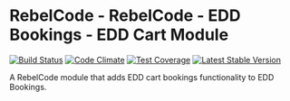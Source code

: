 # RebelCode - RebelCode - EDD Bookings - EDD Cart Module

[![Build Status](https://travis-ci.org/rebelcode/rcmod-eddbk-cart.svg?branch=master)](https://travis-ci.org/rebelcode/rcmod-eddbk-cart)
[![Code Climate](https://codeclimate.com/github/RebelCode/rcmod-eddbk-cart/badges/gpa.svg)](https://codeclimate.com/github/RebelCode/rcmod-eddbk-cart)
[![Test Coverage](https://codeclimate.com/github/RebelCode/rcmod-eddbk-cart/badges/coverage.svg)](https://codeclimate.com/github/RebelCode/rcmod-eddbk-cart/coverage)
[![Latest Stable Version](https://poser.pugx.org/rebelcode/rcmod-eddbk-cart/version)](https://packagist.org/packages/rebelcode/rcmod-eddbk-cart)

A RebelCode module that adds EDD cart bookings functionality to EDD Bookings.
